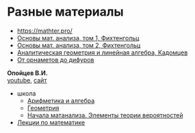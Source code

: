 # Разные материалы

- https://mathter.pro/
- [Основы мат. анализа, том 1, Фихтенгольц](https://drive.google.com/file/d/1N4WTOMIs2ZxcP3x9Y4zQOSnzYYhzLIXJ/view?usp=drive_link)
- [Основы мат. анализа, том 2, Фихтенгольц](https://drive.google.com/file/d/1ZQkJj8A9NoiFR0CN6WkzsDiIsiJJ4bX-/view?usp=drive_link)
- [Аналитическая геометрия и линейная алгебра, Кадомцев](https://drive.google.com/file/d/10b7_DaDc8MHQX3rHzVYDXMOINeVKBu6n/view?usp=drive_link)
- [От орнаметов до дифуров](https://drive.google.com/file/d/1NdQM00AqQ4-Cv5j9IPS9WVD-IXZ9SUL4/view?usp=drive_link)

**Опойцев В.И.**  
[youtube](https://www.youtube.com/@viopoytsev274/videos),  [сайт](https://oschool.ru/)

- школа
  - [Арифметика и алгебра](https://drive.google.com/file/d/1ORC2kLFn3E2jlSp-UbxJGVLpGFylAD0t/view?usp=drive_link)
  - [Геометрия](https://drive.google.com/file/d/1xCBk5QXr0_eqSTd17X3uGMEfoDXdzIkL/view?usp=drive_link)
  - [Начала матанализа. Элементы теории вероятностей](https://drive.google.com/file/d/1HlvKvNNKZ26rrjIPtoTaKIGp4wWwE2zV/view?usp=drive_link)
- [Лекции по математике](https://drive.google.com/drive/folders/1-1eS5BoPP01mvM6NtU4jqo8X2LtWMD39?usp=drive_link)

